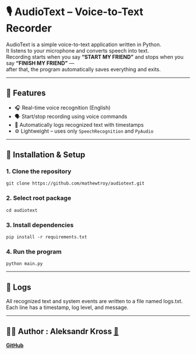 # 🎙 AudioText – Voice-to-Text Recorder

AudioText is a simple voice-to-text application written in Python.  
It listens to your microphone and converts speech into text.  
Recording starts when you say **“START MY FRIEND”** 
and stops when you say **“FINISH MY FRIEND”** —  
after that, the program automatically saves everything and exits.

---

## 🚀 Features

- 🎧 Real-time voice recognition (English)
- 🗣️ Start/stop recording using voice commands
- 💾 Automatically logs recognized text with timestamps
- ⚙️ Lightweight – uses only `SpeechRecognition` and `PyAudio`

---

## 🧰 Installation & Setup

### 1. Clone the repository

`git clone https://github.com/mathewtroy/audiotext.git`

### 2. Select root package
`cd audiotext`

### 3. Install dependencies
`pip install -r requirements.txt`

### 4. Run the program
`python main.py`

---

## 🧾 Logs

All recognized text and system events are written to a file named logs.txt.
Each line has a timestamp, log level, and message.

---


## 🧑‍💻 Author : Aleksandr Kross **[📧](mailto:krossale@fel.czut.cz)**
**[GitHub](https://github.com/mathewtroy)**


